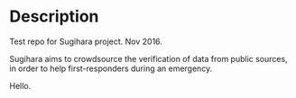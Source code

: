 Description
===========

Test repo for Sugihara project. Nov 2016.

Sugihara aims to crowdsource the verification of data from public
sources, in order to help first-responders during an emergency.

Hello.